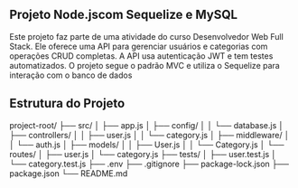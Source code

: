 ## Projeto Node.jscom Sequelize e MySQL
Este projeto faz parte de uma atividade do curso Desenvolvedor Web Full Stack. Ele oferece uma API para gerenciar usuários e categorias com operações CRUD completas. A API usa autenticação JWT e tem testes automatizados. O projeto segue o padrão MVC e utiliza o Sequelize para interação com o banco de dados

## Estrutura do Projeto
project-root/
├── src/
│   ├── app.js
│   ├── config/
│   │   └── database.js
│   ├── controllers/
│   │   ├── user.js
│   │   └── category.js
│   ├── middleware/
│   │   └── auth.js
│   ├── models/
│   │   ├── User.js
│   │   └── Category.js
│   └── routes/
│       ├── user.js
│       └── category.js
├── tests/
│   ├── user.test.js
│   └── category.test.js
├── .env
├── .gitignore
├── package-lock.json
├── package.json
└── README.md

